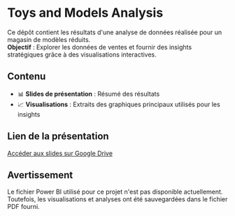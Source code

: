 # Toys and Models Analysis  

Ce dépôt contient les résultats d'une analyse de données réalisée pour un magasin de modèles réduits.  
**Objectif** : Explorer les données de ventes et fournir des insights stratégiques grâce à des visualisations interactives.  

## Contenu  
- 📊 **Slides de présentation** : Résumé des résultats   
- 📈 **Visualisations** : Extraits des graphiques principaux utilisés pour les insights 

## Lien de la présentation  
[Accéder aux slides sur Google Drive](https://docs.google.com/presentation/d/1RglaOsDKS1CL7SVt4W9Vg-CZAmrtYx030RkkcXFKzL4/edit)  

## Avertissement  
Le fichier Power BI utilisé pour ce projet n'est pas disponible actuellement. Toutefois, les visualisations et analyses ont été sauvegardées dans le fichier PDF fourni.
